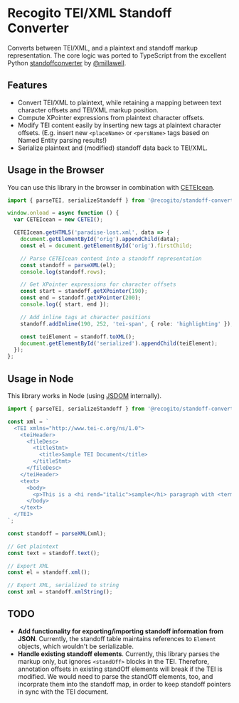 # Recogito TEI/XML Standoff Converter

Converts between TEI/XML, and a plaintext and standoff markup representation. The core logic was ported to 
TypeScript from the excellent Python [standoffconverter](https://github.com/standoff-nlp/standoffconverter) 
by [@millawell](https://github.com/millawell).

## Features

- Convert TEI/XML to plaintext, while retaining a mapping between text character offsets and TEI/XML markup position.
- Compute XPointer expressions from plaintext character offsets.
- Modify TEI content easily by inserting new tags at plaintext character offsets. (E.g. insert new `<placeName>` or `<persName>` tags based on Named Entity parsing results!)
- Serialize plaintext and (modified) standoff data back to TEI/XML.

## Usage in the Browser

You can use this library in the browser in combination with [CETEIcean](https://github.com/TEIC/CETEIcean).

```ts
import { parseTEI, serializeStandoff } from '@recogito/standoff-converter';

window.onload = async function () {
  var CETEIcean = new CETEI();

  CETEIcean.getHTML5('paradise-lost.xml', data => {
    document.getElementById('orig').appendChild(data);
    const el = document.getElementById('orig').firstChild;

    // Parse CETEIcean content into a standoff representation
    const standoff = parseXML(el);
    console.log(standoff.rows);

    // Get XPointer expressions for character offsets
    const start = standoff.getXPointer(190);
    const end = standoff.getXPointer(200);
    console.log({ start, end });

    // Add inline tags at character positions
    standoff.addInline(190, 252, 'tei-span', { role: 'highlighting' });

    const teiElement = standoff.toXML();
    document.getElementById('serialized').appendChild(teiElement);
  });
};
```

## Usage in Node

This library works in Node (using [JSDOM](https://github.com/jsdom/jsdom) internally).

```ts
import { parseTEI, serializeStandoff } from '@recogito/standoff-converter';

const xml = `
  <TEI xmlns="http://www.tei-c.org/ns/1.0">
    <teiHeader>
      <fileDesc>
        <titleStmt>
          <title>Sample TEI Document</title>
        </titleStmt>
      </fileDesc>
    </teiHeader>
    <text>
      <body>
        <p>This is a <hi rend="italic">sample</hi> paragraph with <term>markup</term>.</p>
      </body>
    </text>
  </TEI>
`;

const standoff = parseXML(xml);

// Get plaintext
const text = standoff.text();

// Export XML
const el = standoff.xml();

// Export XML, serialized to string
const xml = standoff.xmlString();
```

## TODO

- **Add functionality for exporting/importing standoff information from JSON**. Currently, the standoff table maintains references to `Element` objects, which wouldn't be serializable.
- **Handle existing standoff elements**. Currently, this library parses the markup only, but ignores `<standOff>` blocks in the TEI. Therefore, annotation offsets in existing standOff elements will break if the TEI is modified. We would need to parse the standOff elements, too, and incorprate them into the standoff map, in order to keep standoff pointers in sync with the TEI document.





